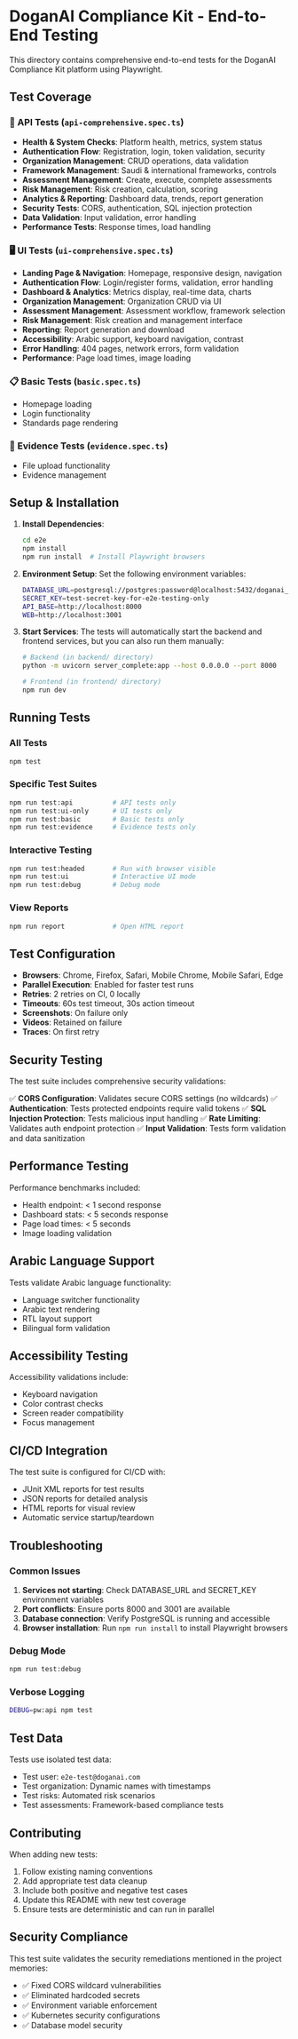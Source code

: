 # DoganAI Compliance Kit - End-to-End Testing

This directory contains comprehensive end-to-end tests for the DoganAI Compliance Kit platform using Playwright.

## Test Coverage

### 🔧 API Tests (`api-comprehensive.spec.ts`)
- **Health & System Checks**: Platform health, metrics, system status
- **Authentication Flow**: Registration, login, token validation, security
- **Organization Management**: CRUD operations, data validation
- **Framework Management**: Saudi & international frameworks, controls
- **Assessment Management**: Create, execute, complete assessments
- **Risk Management**: Risk creation, calculation, scoring
- **Analytics & Reporting**: Dashboard data, trends, report generation
- **Security Tests**: CORS, authentication, SQL injection protection
- **Data Validation**: Input validation, error handling
- **Performance Tests**: Response times, load handling

### 🖥️ UI Tests (`ui-comprehensive.spec.ts`)
- **Landing Page & Navigation**: Homepage, responsive design, navigation
- **Authentication Flow**: Login/register forms, validation, error handling
- **Dashboard & Analytics**: Metrics display, real-time data, charts
- **Organization Management**: Organization CRUD via UI
- **Assessment Management**: Assessment workflow, framework selection
- **Risk Management**: Risk creation and management interface
- **Reporting**: Report generation and download
- **Accessibility**: Arabic support, keyboard navigation, contrast
- **Error Handling**: 404 pages, network errors, form validation
- **Performance**: Page load times, image loading

### 📋 Basic Tests (`basic.spec.ts`)
- Homepage loading
- Login functionality
- Standards page rendering

### 📎 Evidence Tests (`evidence.spec.ts`)
- File upload functionality
- Evidence management

## Setup & Installation

1. **Install Dependencies**:
   ```bash
   cd e2e
   npm install
   npm run install  # Install Playwright browsers
   ```

2. **Environment Setup**:
   Set the following environment variables:
   ```bash
   DATABASE_URL=postgresql://postgres:password@localhost:5432/doganai_test
   SECRET_KEY=test-secret-key-for-e2e-testing-only
   API_BASE=http://localhost:8000
   WEB=http://localhost:3001
   ```

3. **Start Services**:
   The tests will automatically start the backend and frontend services, but you can also run them manually:
   ```bash
   # Backend (in backend/ directory)
   python -m uvicorn server_complete:app --host 0.0.0.0 --port 8000

   # Frontend (in frontend/ directory)
   npm run dev
   ```

## Running Tests

### All Tests
```bash
npm test
```

### Specific Test Suites
```bash
npm run test:api          # API tests only
npm run test:ui-only      # UI tests only
npm run test:basic        # Basic tests only
npm run test:evidence     # Evidence tests only
```

### Interactive Testing
```bash
npm run test:headed       # Run with browser visible
npm run test:ui           # Interactive UI mode
npm run test:debug        # Debug mode
```

### View Reports
```bash
npm run report            # Open HTML report
```

## Test Configuration

- **Browsers**: Chrome, Firefox, Safari, Mobile Chrome, Mobile Safari, Edge
- **Parallel Execution**: Enabled for faster test runs
- **Retries**: 2 retries on CI, 0 locally
- **Timeouts**: 60s test timeout, 30s action timeout
- **Screenshots**: On failure only
- **Videos**: Retained on failure
- **Traces**: On first retry

## Security Testing

The test suite includes comprehensive security validations:

✅ **CORS Configuration**: Validates secure CORS settings (no wildcards)
✅ **Authentication**: Tests protected endpoints require valid tokens
✅ **SQL Injection Protection**: Tests malicious input handling
✅ **Rate Limiting**: Validates auth endpoint protection
✅ **Input Validation**: Tests form validation and data sanitization

## Performance Testing

Performance benchmarks included:
- Health endpoint: < 1 second response
- Dashboard stats: < 5 seconds response
- Page load times: < 5 seconds
- Image loading validation

## Arabic Language Support

Tests validate Arabic language functionality:
- Language switcher functionality
- Arabic text rendering
- RTL layout support
- Bilingual form validation

## Accessibility Testing

Accessibility validations include:
- Keyboard navigation
- Color contrast checks
- Screen reader compatibility
- Focus management

## CI/CD Integration

The test suite is configured for CI/CD with:
- JUnit XML reports for test results
- JSON reports for detailed analysis
- HTML reports for visual review
- Automatic service startup/teardown

## Troubleshooting

### Common Issues

1. **Services not starting**: Check DATABASE_URL and SECRET_KEY environment variables
2. **Port conflicts**: Ensure ports 8000 and 3001 are available
3. **Database connection**: Verify PostgreSQL is running and accessible
4. **Browser installation**: Run `npm run install` to install Playwright browsers

### Debug Mode
```bash
npm run test:debug
```

### Verbose Logging
```bash
DEBUG=pw:api npm test
```

## Test Data

Tests use isolated test data:
- Test user: `e2e-test@doganai.com`
- Test organization: Dynamic names with timestamps
- Test risks: Automated risk scenarios
- Test assessments: Framework-based compliance tests

## Contributing

When adding new tests:
1. Follow existing naming conventions
2. Add appropriate test data cleanup
3. Include both positive and negative test cases
4. Update this README with new test coverage
5. Ensure tests are deterministic and can run in parallel

## Security Compliance

This test suite validates the security remediations mentioned in the project memories:
- ✅ Fixed CORS wildcard vulnerabilities
- ✅ Eliminated hardcoded secrets
- ✅ Environment variable enforcement
- ✅ Kubernetes security configurations
- ✅ Database model security
